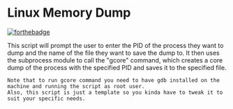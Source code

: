 # Linux Memory Dump
[![forthebadge](https://forthebadge.com/images/badges/made-with-python.svg)](https://forthebadge.com)

This script will prompt the user to enter the PID of the process they want to dump and the name of the file they want to save the dump to. It then uses the subprocess module to call the "gcore" command, which creates a core dump of the process with the specified PID and saves it to the specified file.

    Note that to run gcore command you need to have gdb installed on the machine and running the script as root user. 
    Also, this script is just a template so you kinda have to tweak it to suit your specific needs.
